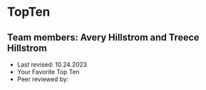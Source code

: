 # TopTen
## Team members: Avery Hillstrom and Treece Hillstrom
* Last revised: 10.24.2023
* Your Favorite Top Ten
* Peer reviewed by: 
